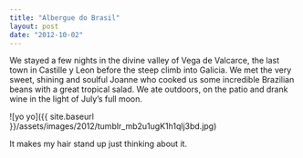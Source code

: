 ```yaml
---
title: "Albergue do Brasil"
layout: post
date: "2012-10-02"
---
```


We stayed a few nights in the divine valley of Vega de Valcarce, the last town in Castille y Leon before the steep climb into Galicia. We met the very sweet, shining and soulful Joanne who cooked us some incredible Brazilian beans with a great tropical salad. We ate outdoors, on the patio and drank wine in the light of July’s full moon.

![yo yo]({{ site.baseurl }}/assets/images/2012/tumblr_mb2u1ugK1h1qlj3bd.jpg)

It makes my hair stand up just thinking about it.
